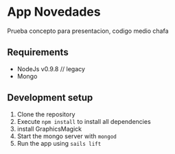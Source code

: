 # App Novedades

Prueba concepto para presentacion, codigo medio chafa

## Requirements
* NodeJs v0.9.8 // legacy
* Mongo

## Development setup
1. Clone the repository
2. Execute `npm install` to install all dependencies
3. install GraphicsMagick
3. Start the mongo server with `mongod`
4. Run the app using `sails lift`
